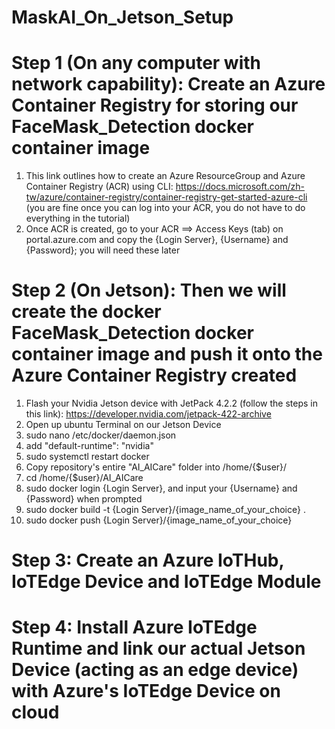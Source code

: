 # MaskAI_On_Jetson_Setup
# Step 1 (On any computer with network capability): Create an Azure Container Registry for storing our FaceMask_Detection docker container image
1. This link outlines how to create an Azure ResourceGroup and Azure Container Registry (ACR) using CLI: https://docs.microsoft.com/zh-tw/azure/container-registry/container-registry-get-started-azure-cli (you are fine once you can log into your ACR, you do not have to do everything in the tutorial)
2. Once ACR is created, go to your ACR ==> Access Keys (tab) on portal.azure.com and copy the {Login Server}, {Username} and {Password}; you will need these later

# Step 2 (On Jetson): Then we will create the docker FaceMask_Detection docker container image and push it onto the Azure Container Registry created
1. Flash your Nvidia Jetson device with JetPack 4.2.2 (follow the steps in this link): https://developer.nvidia.com/jetpack-422-archive
2. Open up ubuntu Terminal on our Jetson Device
3. sudo nano /etc/docker/daemon.json
4. add "default-runtime": "nvidia"
5. sudo systemctl restart docker
6. Copy repository's entire "AI_AICare" folder into /home/{$user}/
7. cd /home/{$user}/AI_AICare
8. sudo docker login {Login Server}, and input your {Username} and {Password} when prompted
9. sudo docker build -t {Login Server}/{image_name_of_your_choice} .
10. sudo docker push {Login Server}/{image_name_of_your_choice}

# Step 3: Create an Azure IoTHub, IoTEdge Device and IoTEdge Module


# Step 4: Install Azure IoTEdge Runtime and link our actual Jetson Device (acting as an edge device) with Azure's IoTEdge Device on cloud 




